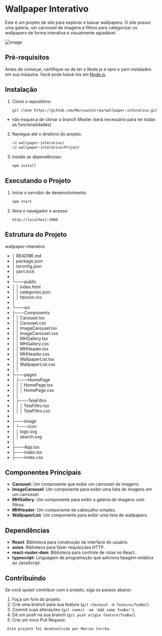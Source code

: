 # Wallpaper Interativo

Este é um projeto de site para explorar e baixar wallpapers. O site possui uma galeria, um carrossel de imagens e filtros para categorizar os wallpapers de forma interativa e visualmente agradável.

![image](https://github.com/MarcuusCorrea/Wallpaper-Interative/assets/96303668/89a97e0f-fb31-4110-af91-abc1bfabb7d6)


## Pré-requisitos

Antes de começar, certifique-se de ter o Node.js e npm e yarn instalados em sua máquina. Você pode baixá-los em [Node.js](https://nodejs.org/).

## Instalação

1. Clone o repositório:

    ```sh
    git clone https://github.com/MarcuusCorrea/wallpaper-interativo.git

  - não esqueca de clonar a branch Master (será necessário para ter todas as funcionalidades)
    

2. Navegue até o diretório do projeto:

    ```sh
    cd wallpaper-interativo/
    cd wallpaper-interativo/Project
    ```

3. Instale as dependências:

    ```sh
    npm install
    ```

## Executando o Projeto

1. Inicie o servidor de desenvolvimento:

    ```sh
    npm start
    ```

2. Abra o navegador e acesse:

    ```
    http://localhost:3000
    ```

## Estrutura do Projeto

wallpaper-interativo
 - │ README.md
 - │ package.json
 - │ tsconfig.json
 - │ yarn.lock
 - │
 - └───public
 - │ │ index.html
 - │ │ categories.json
 - │ │ favicon.ico
 - │
 - └───src
 - ├───Components
 - │ │ Carousel.tsx
 - │ │ Carousel.css
 - │ │ ImageCarousel.tsx
 - │ │ ImageCarousel.css
 - │ │ MHGallery.tsx
 - │ │ MHGallery.css
 - │ │ MHHeader.tsx
 - │ │ MHHeader.css
 - │ │ WallpaperList.tsx
 - │ │ WallpaperList.css
 - │ │
 - ├───pages
 - │ ├───HomePage
 - │ │ │ HomePage.tsx
 - │ │ │ HomePage.css
 - │ │
 - │ ├───TelaFiltro
 - │ │ │ TelaFiltro.tsx
 - │ │ │ TelaFiltro.css
 - │
 - ├───image
 - │ └───icon
 - │ │ logo.svg
 - │ │ search.svg
 - │
 - ├───App.tsx
 - ├───index.tsx
 - ├───index.css


## Componentes Principais

- **Carousel**: Um componente que exibe um carrossel de imagens.
- **ImageCarousel**: Um componente para exibir uma lista de imagens em um carrossel.
- **MHGallery**: Um componente para exibir a galeria de imagens com filtros.
- **MHHeader**: Um componente de cabeçalho simples.
- **WallpaperList**: Um componente para exibir uma lista de wallpapers.

## Dependências

- **React**: Biblioteca para construção da interface do usuário.
- **axios**: Biblioteca para fazer requisições HTTP.
- **react-router-dom**: Biblioteca para controle de rotas no React.
- **typescript**: Linguagem de programação que adiciona tipagem estática ao JavaScript.

## Contribuindo

Se você quiser contribuir com o projeto, siga os passos abaixo:

1. Faça um fork do projeto.
2. Crie uma branch para sua feature (`git checkout -b feature/fooBar`).
3. Commit suas alterações (`git commit -am 'Add some fooBar'`).
4. Dê um push na sua branch (`git push origin feature/fooBar`).
5. Crie um novo Pull Request.

  
  ```
   Este projeto foi desenvolvido por Marcos Corrêa.
